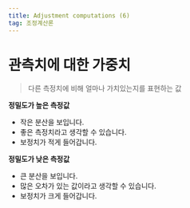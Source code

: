 ```yaml
---
title: Adjustment computations (6)
tag: 조정계산론
---
```


# 관측치에 대한 가중치
> 다른 측정치에 비해 얼마나 가치있는지를 표현하는 값
> 

**정밀도가 높은 측정값**    
* 작은 분산을 보입니다.
* 좋은 측정치라고 생각할 수 있습니다.
* 보정치가 적게 들어갑니다.

**정밀도가 낮은 측정값**
* 큰 분산을 보입니다.
* 많은 오차가 있는 값이라고 생각할 수 있습니다.
* 보정치가 크게 들어갑니다.
